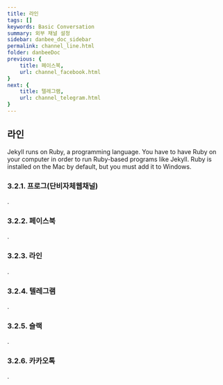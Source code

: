 ```yaml
---
title: 라인
tags: []
keywords: Basic Conversation
summary: 외부 채널 설정
sidebar: danbee_doc_sidebar
permalink: channel_line.html
folder: danbeeDoc
previous: {
    title: 페이스북,
    url: channel_facebook.html
}
next: {
    title: 텔레그램,
    url: channel_telegram.html
}
---
```


## 라인

Jekyll runs on Ruby, a programming language. You have to have Ruby on your computer in order to run Ruby-based programs like Jekyll. Ruby is installed on the Mac by default, but you must add it to Windows.

### 3.2.1. 프로그(단비자체웹채널)

.

### 3.2.2. 페이스북

.

### 3.2.3. 라인

.

### 3.2.4. 텔레그램

.

### 3.2.5. 슬랙

.

### 3.2.6. 카카오톡
.
